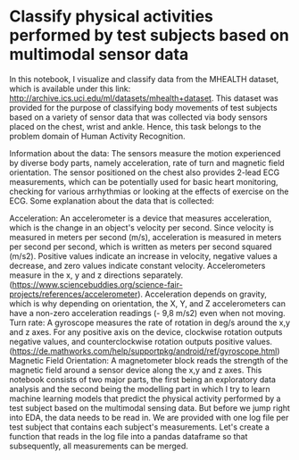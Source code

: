 # Classify physical activities performed by test subjects based on multimodal sensor data

In this notebook, I visualize and classify data from the MHEALTH dataset, which is available under this link: http://archive.ics.uci.edu/ml/datasets/mhealth+dataset. This dataset was provided for the purpose of classifying body movements of test subjects based on a variety of sensor data that was collected via body sensors placed on the chest, wrist and ankle. Hence, this task belongs to the problem domain of Human Activity Recognition.

Information about the data: The sensors measure the motion experienced by diverse body parts, namely acceleration, rate of turn and magnetic field orientation. The sensor positioned on the chest also provides 2-lead ECG measurements, which can be potentially used for basic heart monitoring, checking for various arrhythmias or looking at the effects of exercise on the ECG. Some explanation about the data that is collected:

Acceleration: An accelerometer is a device that measures acceleration, which is the change in an object's velocity per second. Since velocity is measured in meters per second (m/s), acceleration is measured in meters per second per second, which is written as meters per second squared (m/s2). Positive values indicate an increase in velocity, negative values a decrease, and zero values indicate constant velocity. Accelerometers measure in the x, y and z directions separately. (https://www.sciencebuddies.org/science-fair-projects/references/accelerometer). Acceleration depends on gravity, which is why depending on orientation, the X, Y, and Z accelerometers can have a non-zero acceleration readings (- 9,8 m/s2) even when not moving.
Turn rate: A gyroscope measures the rate of rotation in deg/s around the x,y and z axes. For any positive axis on the device, clockwise rotation outputs negative values, and counterclockwise rotation outputs positive values. (https://de.mathworks.com/help/supportpkg/android/ref/gyroscope.html)
Magnetic Field Orientation: A magnetometer block reads the strength of the magnetic field around a sensor device along the x,y and z axes.
This notebook consists of two major parts, the first being an exploratory data analysis and the second being the modelling part in which I try to learn machine learning models that predict the physical activity performed by a test subject based on the multimodal sensing data. But before we jump right into EDA, the data needs to be read in. We are provided with one log file per test subject that contains each subject's measurements. Let's create a function that reads in the log file into a pandas dataframe so that subsequently, all measurements can be merged.

